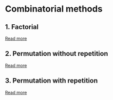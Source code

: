 # Combinatorial methods

## 1. Factorial

[Read more](./0001-factorial.md)

## 2. Permutation without repetition 

[Read more](./0002-permutation-without-repetition.md)

## 3. Permutation with repetition

[Read more](./0003-permutation-with-repetition.md)
